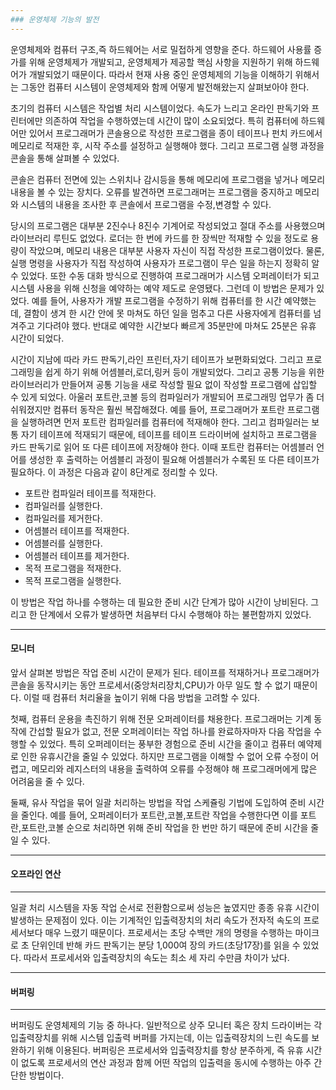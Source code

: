 ```yaml
---
### 운영체제 기능의 발전
---
```

운영체제와 컴퓨터 구조,즉 하드웨어는 서로 밀접하게 영향을 준다. 하드웨어 사용률 증가를 위해 운영체제가 개발되고, 운영체제가 제공할 핵심 사항을 지원하기 위해 하드웨어가 개발되었기 때문이다. 따라서 현재 사용 중인 운영체제의 기능을 이해하기 위해서는 그동안 컴퓨터 시스템이 운영체제와 함께 어떻게 발전해왔는지 살펴보아야 한다.

초기의 컴퓨터 시스템은 작업별 처리 시스템이었다. 속도가 느리고 온라인 판독기와 프린터에만 의존하여 작업을 수행하였는데 시간이 많이 소요되었다. 특히 컴퓨터에 하드웨어만 있어서 프로그래머가 콘솔용으로 작성한 프로그램을 종이 테이프나 펀치 카드에서 메모리로 적재한 후, 시작 주소를 설정하고 실행해야 했다. 그리고 프로그램 실행 과정을 콘솔을 통해 살펴볼 수 있었다.

콘솔은 컴퓨터 전면에 있는 스위치나 감시등을 통해 메모리에 프로그램을 넣거나 메모리 내용을 볼 수 있는 장치다. 오류를 발견하면 프로그래머는 프로그램을 중지하고 메모리와 시스템의 내용을 조사한 후 콘솔에서 프로그램을 수정,변경할 수 있다.

당시의 프로그램은 대부분 2진수나 8진수 기계어로 작성되었고 절대 주소를 사용했으며 라이브러리 루틴도 없었다. 로더는 한 번에 카드를 한 장씩만 적재할 수 있을 정도로 용량이 작았으며, 메모리 내용은 대부분 사용자 자신이 직접 작성한 프로그램이었다. 물론, 실행 명령을 사용자가 직접 작성하여 사용자가 프로그램이 무슨 일을 하는지 정확히 알 수 있었다. 또한 수동 대화 방식으로 진행하여 프로그래머가 시스템 오퍼레이터가 되고 시스템 사용을 위해 신청을 예약하는 예약 제도로 운영됐다. 그런데 이 방법은 문제가 있었다. 예를 들어, 사용자가 개발 프로그램을 수정하기 위해 컴퓨터를 한 시간 예약했는데, 결함이 생겨 한 시간 안에 못 마쳐도 하던 일을 멈추고 다른 사용자에게 컴퓨터를 넘겨주고 기다려야 했다. 반대로 예약한 시간보다 빠르게 35분만에 마쳐도 25분은 유휴 시간이 되었다.

시간이 지남에 따라 카드 판독기,라인 프린터,자기 테이프가 보편화되었다. 그리고 프로그래밍을 쉽게 하기 위해 어셈블러,로더,링커 등이 개발되었다. 그리고 공통 기능을 위한 라이브러리가 만들어져 공통 기능을 새로 작성할 필요 없이 작성할 프로그램에 삽입할 수 있게 되었다. 아울러 포트란,코볼 등의 컴파일러가 개발되어 프로그래밍 업무가 좀 더 쉬워졌지만 컴퓨터 동작은 훨씬 복잡해졌다. 예를 들어, 프로그래머가 포트란 프로그램을 실행하려면 먼저 포트란 컴파일러를 컴퓨터에 적재해야 한다. 그리고 컴파일러는 보통 자기 테이프에 적재되기 때문에, 테이프를 테이프 드라이버에 설치하고 프로그램을 카드 판독기로 읽어 또 다른 테이프에 저장해야 한다. 이때 포트란 컴퓨터는 어셈블러 언어를 생성한 후 출력하는 어셈블리 과정이 필요해 어셈블러가 수록된 또 다른 테이프가 필요하다. 이 과정은 다음과 같이 8단계로 정리할 수 있다. 

- 포트란 컴파일러 테이프를 적재한다.
- 컴파일러를 실행한다.
- 컴파일러를 제거한다.
- 어셈블러 테이프를 적재한다.
- 어셈블러를 실행한다.
- 어셈블러 테이프를 제거한다.
- 목적 프로그램을 적재한다.
- 목적 프로그램을 실행한다.

 이 방법은 작업 하나를 수행하는 데 필요한 준비 시간 단계가 많아 시간이 낭비된다. 그리고 한 단계에서 오류가 발생하면 처음부터 다시 수행해야 하는 불편함까지 있었다.
 
---
#### 모니터
앞서 살펴본 방법은 작업 준비 시간이 문제가 된다. 테이프를 적재하거나 프로그래머가 콘솔을 동작시키는 동안 프로세서(중앙처리장치,CPU)가 아무 일도 할 수 없기 때문이다. 이럴 때 컴퓨터 처리율을 높이기 위해 다음 방법을 고려할 수 있다.

첫째, 컴퓨터 운용을 촉진하기 위해 전문 오퍼레이터를 채용한다. 프로그래머는 기계 동작에 간섭할 필요가 없고, 전문 오퍼레이터는 작업 하나를 완료하자마자 다음 작업을 수행할 수 있었다. 특히 오퍼레이터는 풍부한 경험으로 준비 시간을 줄이고 컴퓨터 예약제로 인한 유휴시간을 줄일 수 있었다. 하지만 프로그램을 이해할 수 없어 오류 수정이 어렵고, 메모리와 레지스터의 내용을 출력하여 오류를 수정해야 해 프로그래머에게 많은 어려움을 줄 수 있다.

둘째, 유사 작업을 묶어 일괄 처리하는 방법을 작업 스케쥴링 기법에 도입하여 준비 시간을 줄인다. 예를 들어, 오퍼레이터가 포트란,코볼,포트란 작업을 수행한다면 이를 포트란,포트란,코볼 순으로 처리하면 위해 준비 작업을 한 번만 하기 때문에 준비 시간을 줄일 수 있다.

---
#### 오프라인 연산
---
일괄 처리 시스템을 자동 작업 순서로 전환함으로써 성능은 높였지만 종종 유휴 시간이 발생하는 문제점이 있다. 이는 기계적인 입출력장치의 처리 속도가 전자적 속도의 프로세서보다 매우 느렸기 때문이다.  프로세서는 초당 수백만 개의 명령을 수행하는 마이크로 초 단위인데 반해 카드 판독기는 분당 1,000여 장의 카드(초당17장)를 읽을 수 있었다. 따라서 프로세서와 입출력장치의 속도는 최소 세 자리 수만큼 차이가 났다.

---
#### 버퍼링
---
버퍼링도 운영체제의 기능 중 하나다. 일반적으로 상주 모니터 혹은 장치 드라이버는 각 입출력장치를 위해 시스템 입출력 버퍼를  가지는데, 이는 입출력장치의 느린 속도를 보완하기 위해 이용된다. 버퍼링은 프로세서와 입출력장치를 항상 분주하게, 즉 유휴 시간이 없도록 프로세서의 연산 과정과 함께 어떤 작업의 입출력을 동시에 수행하는 아주 간단한 방법이다.

 
 
 
 
 
 
 
 
 
 
 
 
 
 
 
 
 

